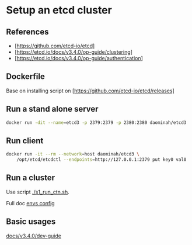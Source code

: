 # Setup an etcd cluster

## References

* [https://github.com/etcd-io/etcd]
* [https://etcd.io/docs/v3.4.0/op-guide/clustering]
* [https://etcd.io/docs/v3.4.0/op-guide/authentication]

## Dockerfile

Base on installing script on [https://github.com/etcd-io/etcd/releases]

## Run a stand alone server

````bash
docker run -dit --name=etcd3 -p 2379:2379 -p 2380:2380 daominah/etcd3
````

## Run client

````bash
docker run -it --rm --network=host daominah/etcd3 \
    /opt/etcd/etcdctl --endpoints=http://127.0.0.1:2379 put key0 val0
````

## Run a cluster

Use script [./s1_run_ctn.sh](./s1_run_ctn.sh).

Full doc [envs config](https://etcd.io/docs/v3.4.0/op-guide/configuration/)

## Basic usages

[docs/v3.4.0/dev-guide](https://etcd.io/docs/v3.4.0/dev-guide/interacting_v3/)